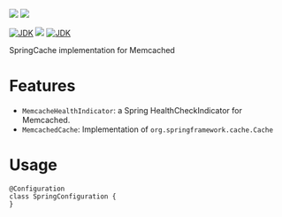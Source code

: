 [![](https://github.com/wutsi/wutsi-spring-memcached/actions/workflows/master.yml/badge.svg)](https://github.com/wutsi/wutsi-codegen/actions/workflows/master.yml)
[![](https://github.com/wutsi/wutsi-spring-memcached/actions/workflows/pull_request.yml/badge.svg)](https://github.com/wutsi/wutsi-codegen/actions/workflows/pull_request.yml)

[![JDK](https://img.shields.io/badge/jdk-11-brightgreen.svg)](https://jdk.java.net/11/)
![](https://img.shields.io/badge/language-kotlin-blue.svg)
[![JDK](https://img.shields.io/badge/version-0.0.3-brightgreen.svg)](https://jdk.java.net/11/)

SpringCache implementation for Memcached

# Features
- `MemcacheHealthIndicator`: a Spring HealthCheckIndicator for Memcached.
- `MemcachedCache`: Implementation of `org.springframework.cache.Cache`

# Usage
```
@Configuration
class SpringConfiguration {
}
```
